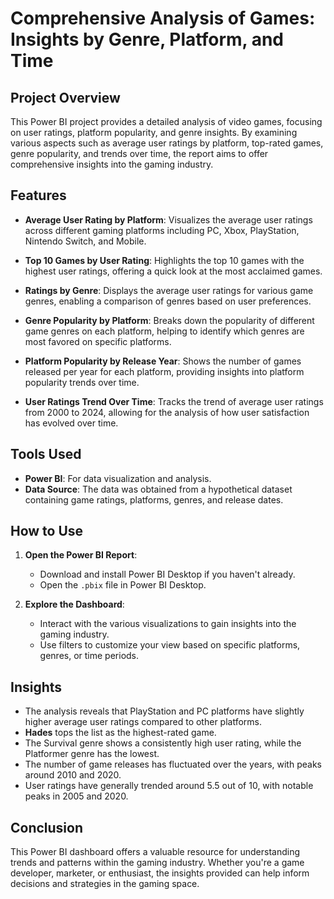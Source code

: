 # Comprehensive Analysis of Games: Insights by Genre, Platform, and Time

## Project Overview

This Power BI project provides a detailed analysis of video games, focusing on user ratings, platform popularity, and genre insights. By examining various aspects such as average user ratings by platform, top-rated games, genre popularity, and trends over time, the report aims to offer comprehensive insights into the gaming industry.

## Features

- **Average User Rating by Platform**: Visualizes the average user ratings across different gaming platforms including PC, Xbox, PlayStation, Nintendo Switch, and Mobile.
  
- **Top 10 Games by User Rating**: Highlights the top 10 games with the highest user ratings, offering a quick look at the most acclaimed games.

- **Ratings by Genre**: Displays the average user ratings for various game genres, enabling a comparison of genres based on user preferences.

- **Genre Popularity by Platform**: Breaks down the popularity of different game genres on each platform, helping to identify which genres are most favored on specific platforms.

- **Platform Popularity by Release Year**: Shows the number of games released per year for each platform, providing insights into platform popularity trends over time.

- **User Ratings Trend Over Time**: Tracks the trend of average user ratings from 2000 to 2024, allowing for the analysis of how user satisfaction has evolved over time.

## Tools Used

- **Power BI**: For data visualization and analysis.
- **Data Source**: The data was obtained from a hypothetical dataset containing game ratings, platforms, genres, and release dates.

## How to Use

1. **Open the Power BI Report**:
   - Download and install Power BI Desktop if you haven't already.
   - Open the `.pbix` file in Power BI Desktop.

2. **Explore the Dashboard**:
   - Interact with the various visualizations to gain insights into the gaming industry.
   - Use filters to customize your view based on specific platforms, genres, or time periods.

## Insights

- The analysis reveals that PlayStation and PC platforms have slightly higher average user ratings compared to other platforms.
- **Hades** tops the list as the highest-rated game.
- The Survival genre shows a consistently high user rating, while the Platformer genre has the lowest.
- The number of game releases has fluctuated over the years, with peaks around 2010 and 2020.
- User ratings have generally trended around 5.5 out of 10, with notable peaks in 2005 and 2020.

## Conclusion

This Power BI dashboard offers a valuable resource for understanding trends and patterns within the gaming industry. Whether you're a game developer, marketer, or enthusiast, the insights provided can help inform decisions and strategies in the gaming space.
